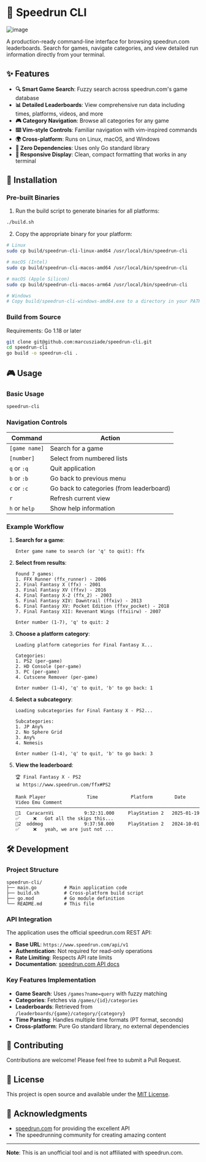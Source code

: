# 🏃 Speedrun CLI

![image](https://github.com/user-attachments/assets/910e96d7-daca-4c25-b986-a5dbebd62356)


A production-ready command-line interface for browsing speedrun.com leaderboards. Search for games, navigate categories, and view detailed run information directly from your terminal.

## ✨ Features

- **🔍 Smart Game Search**: Fuzzy search across speedrun.com's game database
- **📊 Detailed Leaderboards**: View comprehensive run data including times, platforms, videos, and more
- **🎮 Category Navigation**: Browse all categories for any game
- **⌨️  Vim-style Controls**: Familiar navigation with vim-inspired commands
- **🌍 Cross-platform**: Runs on Linux, macOS, and Windows
- **🚀 Zero Dependencies**: Uses only Go standard library
- **📱 Responsive Display**: Clean, compact formatting that works in any terminal

## 🚀 Installation

### Pre-built Binaries

1. Run the build script to generate binaries for all platforms:
```bash
./build.sh
```

2. Copy the appropriate binary for your platform:
```bash
# Linux
sudo cp build/speedrun-cli-linux-amd64 /usr/local/bin/speedrun-cli

# macOS (Intel)
sudo cp build/speedrun-cli-macos-amd64 /usr/local/bin/speedrun-cli

# macOS (Apple Silicon)
sudo cp build/speedrun-cli-macos-arm64 /usr/local/bin/speedrun-cli

# Windows
# Copy build/speedrun-cli-windows-amd64.exe to a directory in your PATH
```

### Build from Source

Requirements: Go 1.18 or later

```bash
git clone git@github.com:marcusziade/speedrun-cli.git
cd speedrun-cli
go build -o speedrun-cli .
```

## 🎮 Usage

### Basic Usage

```bash
speedrun-cli
```

### Navigation Controls

| Command | Action |
|---------|--------|
| `[game name]` | Search for a game |
| `[number]` | Select from numbered lists |
| `q` or `:q` | Quit application |
| `b` or `:b` | Go back to previous menu |
| `c` or `:c` | Go back to categories (from leaderboard) |
| `r` | Refresh current view |
| `h` or `help` | Show help information |

### Example Workflow

1. **Search for a game**:
   ```
   Enter game name to search (or 'q' to quit): ffx
   ```

2. **Select from results**:
   ```
   Found 7 games:
   1. FFX Runner (ffx_runner) - 2006
   2. Final Fantasy X (ffx) - 2001
   3. Final Fantasy XV (ffxv) - 2016
   4. Final Fantasy X-2 (ffx_2) - 2003
   5. Final Fantasy XIV: Dawntrail (ffxiv) - 2013
   6. Final Fantasy XV: Pocket Edition (ffxv_pocket) - 2018
   7. Final Fantasy XII: Revenant Wings (ffxiirw) - 2007
   
   Enter number (1-7), 'q' to quit: 2
   ```

3. **Choose a platform category**:
   ```
   Loading platform categories for Final Fantasy X...
   
   Categories:
   1. PS2 (per-game)
   2. HD Console (per-game)
   3. PC (per-game)
   4. Cutscene Remover (per-game)
   
   Enter number (1-4), 'q' to quit, 'b' to go back: 1
   ```

4. **Select a subcategory**:
   ```
   Loading subcategories for Final Fantasy X - PS2...
   
   Subcategories:
   1. JP Any%
   2. No Sphere Grid
   3. Any%
   4. Nemesis
   
   Enter number (1-4), 'q' to quit, 'b' to go back: 3
   ```

5. **View the leaderboard**:
   ```
   🏆 Final Fantasy X - PS2
   📊 https://www.speedrun.com/ffx#PS2
   
   Rank Player               Time            Platform        Date       Video Emu Comment
   ────────────────────────────────────────────────────────────────────────────────────────────────────
   🥇1  CaracarnVi           9:32:31.000     PlayStation 2   2025-01-19 ✅     ❌   Got all the skips this...
   🥈2  oddmog               9:37:58.000     PlayStation 2   2024-10-01 ✅     ❌   yeah, we are just not ...
   ```

## 🛠️ Development

### Project Structure

```
speedrun-cli/
├── main.go          # Main application code
├── build.sh         # Cross-platform build script
├── go.mod           # Go module definition
└── README.md        # This file
```

### API Integration

The application uses the official speedrun.com REST API:
- **Base URL**: `https://www.speedrun.com/api/v1`
- **Authentication**: Not required for read-only operations
- **Rate Limiting**: Respects API rate limits
- **Documentation**: [speedrun.com API docs](https://github.com/speedruncomorg/api)

### Key Features Implementation

- **Game Search**: Uses `/games?name=query` with fuzzy matching
- **Categories**: Fetches via `/games/{id}/categories`
- **Leaderboards**: Retrieved from `/leaderboards/{game}/category/{category}`
- **Time Parsing**: Handles multiple time formats (PT format, seconds)
- **Cross-platform**: Pure Go standard library, no external dependencies

## 🤝 Contributing

Contributions are welcome! Please feel free to submit a Pull Request.

## 📄 License

This project is open source and available under the [MIT License](LICENSE).

## 🙏 Acknowledgments

- [speedrun.com](https://speedrun.com) for providing the excellent API
- The speedrunning community for creating amazing content

---

**Note**: This is an unofficial tool and is not affiliated with speedrun.com.
